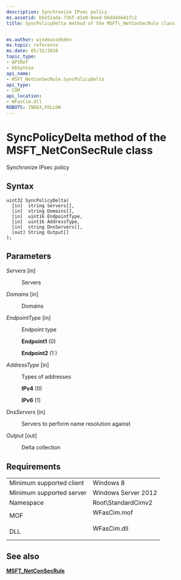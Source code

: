 ```yaml
---
description: Synchronize IPsec policy.
ms.assetid: b5e51ada-736f-41e8-beed-66dd4de41fc2
title: SyncPolicyDelta method of the MSFT\_NetConSecRule class


ms.author: windowssdkdev
ms.topic: reference
ms.date: 05/31/2018
topic_type: 
- APIRef
- kbSyntax
api_name: 
- MSFT_NetConSecRule.SyncPolicyDelta
api_type: 
- COM
api_location: 
- WFasCim.dll
ROBOTS: INDEX,FOLLOW
---
```


# SyncPolicyDelta method of the MSFT\_NetConSecRule class

Synchronize IPsec policy

## Syntax


```mof
uint32 SyncPolicyDelta(
  [in]  string Servers[],
  [in]  string Domains[],
  [in]  uint16 EndpointType,
  [in]  uint16 AddressType,
  [in]  string DnsServers[],
  [out] String Output[]
);
```



## Parameters

<dl> <dt>

*Servers* \[in\]
</dt> <dd>

Servers

</dd> <dt>

*Domains* \[in\]
</dt> <dd>

Domains

</dd> <dt>

*EndpointType* \[in\]
</dt> <dd>

Endpoint type

<dl> <dt>

<span id="Endpoint1"></span><span id="endpoint1"></span><span id="ENDPOINT1"></span>**Endpoint1** (0)
</dt> <dt>

<span id="Endpoint2_"></span><span id="endpoint2_"></span><span id="ENDPOINT2_"></span>**Endpoint2** (1 )
</dt> </dl> </dd> <dt>

*AddressType* \[in\]
</dt> <dd>

Types of addresses

<dl> <dt>

<span id="IPv4"></span><span id="ipv4"></span><span id="IPV4"></span>**IPv4** (0)
</dt> <dt>

<span id="IPv6_"></span><span id="ipv6_"></span><span id="IPV6_"></span>**IPv6** (1)
</dt> </dl> </dd> <dt>

*DnsServers* \[in\]
</dt> <dd>

Servers to perform name resolution against

</dd> <dt>

*Output* \[out\]
</dt> <dd>

Delta collection

</dd> </dl>

## Requirements



|                                     |                                                                                        |
|-------------------------------------|----------------------------------------------------------------------------------------|
| Minimum supported client<br/> | Windows 8<br/>                                                                   |
| Minimum supported server<br/> | Windows Server 2012<br/>                                                         |
| Namespace<br/>                | Root\\StandardCimv2<br/>                                                         |
| MOF<br/>                      | <dl> <dt>WFasCim.mof</dt> </dl> |
| DLL<br/>                      | <dl> <dt>WFasCim.dll</dt> </dl> |



## See also

<dl> <dt>

[**MSFT\_NetConSecRule**](msft-netconsecrule.md)
</dt> </dl>

 

 




